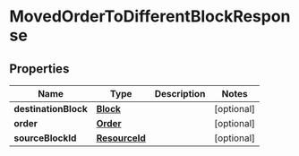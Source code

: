 

# MovedOrderToDifferentBlockResponse


## Properties

| Name | Type | Description | Notes |
|------------ | ------------- | ------------- | -------------|
|**destinationBlock** | [**Block**](Block.md) |  |  [optional] |
|**order** | [**Order**](Order.md) |  |  [optional] |
|**sourceBlockId** | [**ResourceId**](ResourceId.md) |  |  [optional] |



